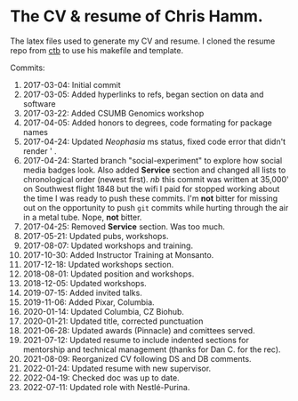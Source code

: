 The CV &amp; resume of Chris Hamm.
======

The latex files used to generate my CV and resume. I cloned the resume repo from [ctb](https://github.com/ctb/resume) to use his makefile and template.

Commits:

1. 2017-03-04: Initial commit
1. 2017-03-05: Added hyperlinks to refs, began section on data and software
1. 2017-03-22: Added CSUMB Genomics workshop
1. 2017-04-05: Added honors to degrees, code formating for package names
1. 2017-04-24: Updated *Neophasia* ms status, fixed code error that didn't render ' .
1. 2017-04-24: Started branch "social-experiment" to explore how social media badges look. Also added **Service** section and changed all lists to chronological order (newest first). *nb* this commit was written at 35,000' on Southwest flight 1848 but the wifi I paid for stopped working about the time I was ready to push these commits. I'm **not** bitter for missing out on the opportunity to push `git` commits while hurting through the air in a metal tube. Nope, **not** bitter.
1. 2017-04-25: Removed **Service** section. Was too much.
1. 2017-05-21: Updated pubs, workshops.
1. 2017-08-07: Updated workshops and training.
1. 2017-10-30: Added Instructor Training at Monsanto.
1. 2017-12-18: Updated workshops section.
1. 2018-08-01: Updated position and workshops.
1. 2018-12-05: Updated workshops.
1. 2019-07-15: Added invited talks.
1. 2019-11-06: Added Pixar, Columbia.
1. 2020-01-14: Updated Columbia, CZ Biohub.
1. 2020-01-21: Updated title, corrected punctuation
1. 2021-06-28: Updated awards (Pinnacle) and comittees served.
1. 2021-07-12: Updated resume to include indented sections for mentorship and technical management (thanks for Dan C. for the rec).
1. 2021-08-09: Reorganized CV following DS and DB comments.
1. 2022-01-24: Updated resume with new supervisor.
1. 2022-04-19: Checked doc was up to date.
1. 2022-07-11: Updated role with Nestlé-Purina.
